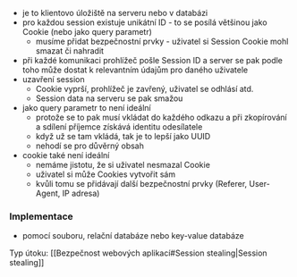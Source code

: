 - je to klientovo úložiště na serveru nebo v databázi
- pro každou session existuje unikátní ID - to se posílá většinou jako Cookie (nebo jako query parametr)
	- musíme přidat bezpečnostní prvky - uživatel si Session Cookie mohl smazat či nahradit
- při každé komunikaci prohlížeč pošle Session ID a server se pak podle toho může dostat k relevantním údajům pro daného uživatele
- uzavření session
	- Cookie vyprší, prohlížeč je zavřený, uživatel se odhlásí atd.
	- Session data na serveru se pak smažou
- jako query parametr to není ideální
	- protože se to pak musí vkládat do každého odkazu a při zkopírování a sdílení příjemce získává identitu odesílatele
	- když už se tam vkládá, tak je to lepší jako UUID
	- nehodí se pro důvěrný obsah
- cookie také není ideální
	- nemáme jistotu, že si uživatel nesmazal Cookie
	- uživatel si může Cookies vytvořit sám
	- kvůli tomu se přidávají další bezpečnostní prvky (Referer, User-Agent, IP adresa)
### Implementace
- pomocí souboru, relační databáze nebo key-value databáze

Typ útoku: [[Bezpečnost webových aplikací#Session stealing|Session stealing]]
